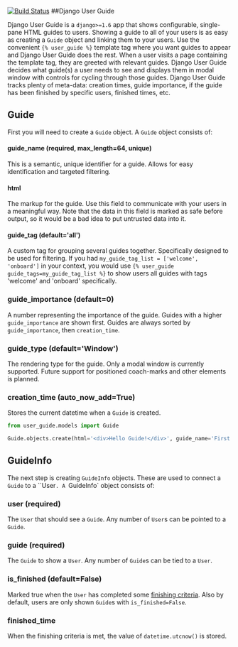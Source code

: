 [![Build Status](https://travis-ci.org/ambitioninc/django-user-guide.png)](https://travis-ci.org/ambitioninc/django-user-guide)
##Django User Guide


Django User Guide is a `django>=1.6` app that shows configurable, single-pane HTML guides to users. Showing a guide to all of your users is as easy as
creating a `Guide` object and linking them to your users. Use the convenient `{% user_guide %}` template tag where you want guides to appear and Django User Guide does the rest. When a user visits a page containing the template tag, they are greeted with relevant guides. Django User Guide decides what guide(s) a user needs to see and displays them in modal window with controls for cycling through those guides. Django User Guide tracks plenty of meta-data: creation times, guide importance, if the guide has been finished by specific users, finished times, etc.

## Guide

First you will need to create a `Guide` object. A `Guide` object consists of:

#### guide_name (required, max_length=64, unique)

This is a semantic, unique identifier for a guide. Allows for easy identification and targeted filtering.

#### html

The markup for the guide. Use this field to communicate with your users in a meaningful way.
Note that the data in this field is marked as safe before output, so it would be a bad idea to put untrusted data into it.

#### guide_tag (default='all')

A custom tag for grouping several guides together. Specifically designed to be used for filtering. If you had `my_guide_tag_list = ['welcome', 'onboard']` in your context, you would use `{% user_guide guide_tags=my_guide_tag_list %}` to show users all guides with tags 'welcome' and 'onboard' specifically.

### guide_importance (default=0)

A number representing the importance of the guide. Guides with a higher `guide_importance` are shown first. Guides are always sorted by `guide_importance`, then `creation_time`.

### guide_type (default='Window')

The rendering type for the guide. Only a modal window is currently supported. Future support for positioned coach-marks and other elements is planned.

### creation_time (auto_now_add=True)

Stores the current datetime when a `Guide` is created.

```python
from user_guide.models import Guide

Guide.objects.create(html='<div>Hello Guide!</div>', guide_name='First Guide', guide_importance=5)
```

## GuideInfo

The next step is creating `GuideInfo` objects. These are used to connect a `Guide` to a ``User`. A `GuideInfo` object consists of:

### user (required)

The `User` that should see a `Guide`. Any number of `User`s can be pointed to a `Guide`.

### guide (required)

The `Guide` to show a `User`. Any number of `Guide`s can be tied to a `User`.

### is_finished (default=False)

Marked true when the `User` has completed some [finishing criteria](#finishing-criteria). Also by default, users are only shown `Guide`s with `is_finished=False`.

### finished_time

When the finishing criteria is met, the value of `datetime.utcnow()` is stored.




